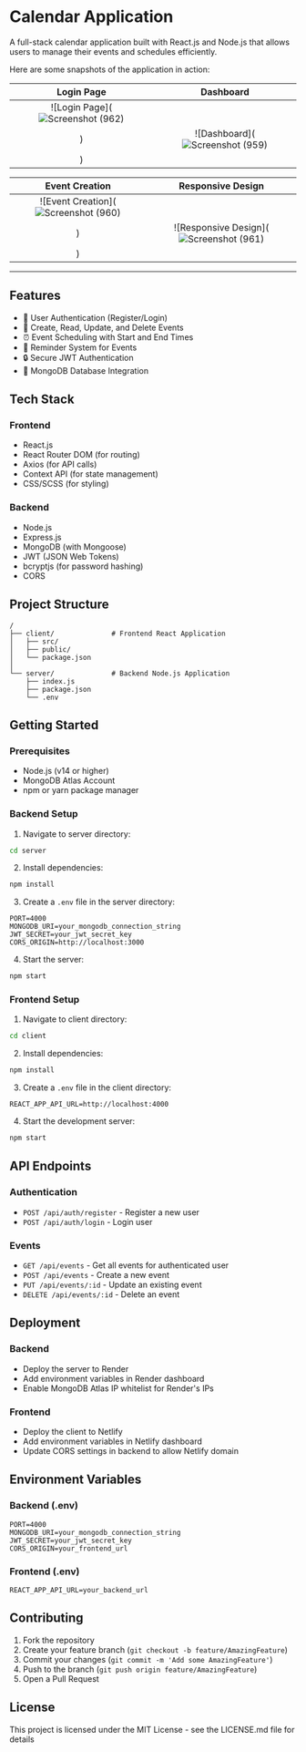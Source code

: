 # Calendar Application

A full-stack calendar application built with React.js and Node.js that allows users to manage their events and schedules efficiently.

Here are some snapshots of the application in action:

| **Login Page** | **Dashboard** |
|:--------------:|:-------------:|
| ![Login Page](![Screenshot (962)](https://github.com/user-attachments/assets/9843dc63-4fc3-4318-bfef-930de971ff7a)
) | ![Dashboard](![Screenshot (959)](https://github.com/user-attachments/assets/88d234b0-f7a2-45ee-b4e8-08a16bf0ae31)
) |

| **Event Creation** | **Responsive Design** |
|:------------------:|:---------------------:|
| ![Event Creation](![Screenshot (960)](https://github.com/user-attachments/assets/dccbde4f-02b5-473e-bbcd-4972d7e352ac)
) | ![Responsive Design](![Screenshot (961)](https://github.com/user-attachments/assets/6721ff1f-ddb4-43a9-81d6-74663da1e021)
) |

---

## Features

- 👤 User Authentication (Register/Login)
- 📅 Create, Read, Update, and Delete Events
- ⏰ Event Scheduling with Start and End Times
- 🔔 Reminder System for Events
- 🔒 Secure JWT Authentication
- 💾 MongoDB Database Integration

## Tech Stack

### Frontend
- React.js
- React Router DOM (for routing)
- Axios (for API calls)
- Context API (for state management)
- CSS/SCSS (for styling)

### Backend
- Node.js
- Express.js
- MongoDB (with Mongoose)
- JWT (JSON Web Tokens)
- bcryptjs (for password hashing)
- CORS

## Project Structure

```
/
├── client/              # Frontend React Application
│   ├── src/
│   ├── public/
│   └── package.json
│
└── server/              # Backend Node.js Application
    ├── index.js
    ├── package.json
    └── .env
```

## Getting Started

### Prerequisites
- Node.js (v14 or higher)
- MongoDB Atlas Account
- npm or yarn package manager

### Backend Setup

1. Navigate to server directory:
```bash
cd server
```

2. Install dependencies:
```bash
npm install
```

3. Create a `.env` file in the server directory:
```env
PORT=4000
MONGODB_URI=your_mongodb_connection_string
JWT_SECRET=your_jwt_secret_key
CORS_ORIGIN=http://localhost:3000
```

4. Start the server:
```bash
npm start
```

### Frontend Setup

1. Navigate to client directory:
```bash
cd client
```

2. Install dependencies:
```bash
npm install
```

3. Create a `.env` file in the client directory:
```env
REACT_APP_API_URL=http://localhost:4000
```

4. Start the development server:
```bash
npm start
```

## API Endpoints

### Authentication
- `POST /api/auth/register` - Register a new user
- `POST /api/auth/login` - Login user

### Events
- `GET /api/events` - Get all events for authenticated user
- `POST /api/events` - Create a new event
- `PUT /api/events/:id` - Update an existing event
- `DELETE /api/events/:id` - Delete an event

## Deployment

### Backend
- Deploy the server to Render
- Add environment variables in Render dashboard
- Enable MongoDB Atlas IP whitelist for Render's IPs

### Frontend
- Deploy the client to Netlify
- Add environment variables in Netlify dashboard
- Update CORS settings in backend to allow Netlify domain

## Environment Variables

### Backend (.env)
```env
PORT=4000
MONGODB_URI=your_mongodb_connection_string
JWT_SECRET=your_jwt_secret_key
CORS_ORIGIN=your_frontend_url
```

### Frontend (.env)
```env
REACT_APP_API_URL=your_backend_url
```

## Contributing

1. Fork the repository
2. Create your feature branch (`git checkout -b feature/AmazingFeature`)
3. Commit your changes (`git commit -m 'Add some AmazingFeature'`)
4. Push to the branch (`git push origin feature/AmazingFeature`)
5. Open a Pull Request

## License

This project is licensed under the MIT License - see the LICENSE.md file for details
